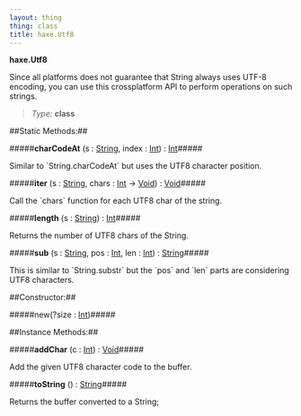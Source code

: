 ```yaml
---
layout: thing
thing: class
title: haxe.Utf8
---
```

**haxe.Utf8**
<p>Since all platforms does not guarantee that String always uses UTF-8 encoding, you
	can use this crossplatform API to perform operations on such strings.
</p>



> *Type:* **class**


##Static Methods:##


#####**charCodeAt** (s : <a href="../String.html" class="type">String</a>, index : <a href="../Int.html" class="type">Int</a>) : <a href="../Int.html" class="type">Int</a>#####
<p>Similar to `String.charCodeAt` but uses the UTF8 character position.
</p>











#####**iter** (s : <a href="../String.html" class="type">String</a>, chars : <a href="../Int.html" class="type">Int</a> -> <a href="../Void.html" class="type">Void</a>) : <a href="../Void.html" class="type">Void</a>#####
<p>Call the `chars` function for each UTF8 char of the string.
</p>











#####**length** (s : <a href="../String.html" class="type">String</a>) : <a href="../Int.html" class="type">Int</a>#####
<p>Returns the number of UTF8 chars of the String.
</p>











#####**sub** (s : <a href="../String.html" class="type">String</a>, pos : <a href="../Int.html" class="type">Int</a>, len : <a href="../Int.html" class="type">Int</a>) : <a href="../String.html" class="type">String</a>#####
<p>This is similar to `String.substr` but the `pos` and `len` parts are considering UTF8 characters.
</p>










##Constructor:##

#####new(?size : <a href="../Int.html" class="type">Int</a>)#####










##Instance Methods:##


#####**addChar** (c : <a href="../Int.html" class="type">Int</a>) : <a href="../Void.html" class="type">Void</a>#####
<p>Add the given UTF8 character code to the buffer.
</p>











#####**toString** () : <a href="../String.html" class="type">String</a>#####
<p>Returns the buffer converted to a String;
</p>











